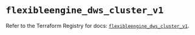 # `flexibleengine_dws_cluster_v1`

Refer to the Terraform Registry for docs: [`flexibleengine_dws_cluster_v1`](https://registry.terraform.io/providers/flexibleenginecloud/flexibleengine/1.46.0/docs/resources/dws_cluster_v1).
